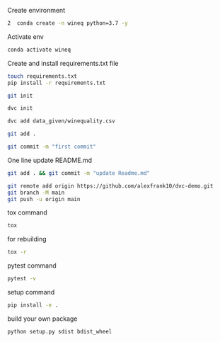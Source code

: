 Create environment
```bash
2  conda create -n wineq python=3.7 -y
```
Activate env
```bash
conda activate wineq
```

Create and install requirements.txt file
```bash
touch requirements.txt
pip install -r requirements.txt
```
```bash
git init
```
```bash
dvc init
```
```bash
dvc add data_given/winequality.csv
```
```bash
git add .
```
```bash
git commit -m "first commit"
```

One line update README.md
```bash
git add . && git commit -m "update Readme.md"
```
```bash
git remote add origin https://github.com/alexfrank10/dvc-demo.git
git branch -M main
git push -u origin main
```

tox command
```bash
tox
```

for rebuilding
```bash
tox -r
```

pytest command
```bash
pytest -v
```

setup command
```bash
pip install -e .
```

build your own package
```bash
python setup.py sdist bdist_wheel
```